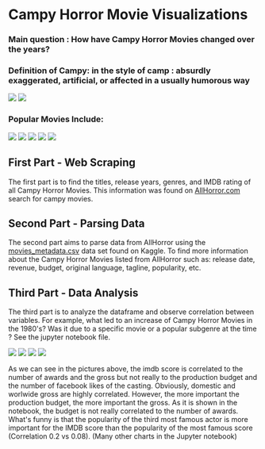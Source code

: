 # Campy Horror Movie Visualizations 
### Main question : How have Campy Horror Movies changed over the years?
### Definition of Campy: in the style of camp : absurdly exaggerated, artificial, or affected in a usually humorous way

![](https://github.com/chluczywek/true-philosopher/blob/master/Images/small.gif)
![](https://github.com/chluczywek/true-philosopher/blob/master/Images/option.gif)

### Popular Movies Include:
![](https://github.com/chluczywek/true-philosopher/blob/master/Images/evil_dead_1_poster_01%20(4).jpg)
![](https://github.com/chluczywek/true-philosopher/blob/master/Images/evil_dead_2%20(3).jpg) 
![](https://github.com/chluczywek/true-philosopher/blob/master/Images/51t2-nBruYL._SY450_.jpg)
![](https://github.com/chluczywek/true-philosopher/blob/master/Images/dead_alive.jpg)
![](https://github.com/chluczywek/true-philosopher/blob/master/Images/killer_clown.jpg)
## First Part - Web Scraping
The first part is to find the titles, release years, genres, and IMDB rating of all Campy Horror Movies. This information was found on [AllHorror.com](https://www.allhorror.com/subgenre/campy?order=release_date&order_dir=asc) search for campy movies. 
## Second Part - Parsing Data
The second part aims to parse data from AllHorror using the [movies_metadata.csv](https://www.kaggle.com/rounakbanik/the-movies-dataset#movies_metadata.csv) data set found on Kaggle. To find more information about the Campy Horror Movies listed from AllHorror such as: release date, revenue, budget, original language, tagline, popularity, etc.   
## Third Part - Data Analysis
The third part is to analyze the dataframe and observe correlation between variables. For example, what led to an increase of Campy Horror Movies in the 1980's? Was it due to a specific movie or a popular subgenre at the time ?  See the jupyter notebook file.

![](https://github.com/chluczywek/true-philosopher/blob/master/Images/peace.png)
![](https://github.com/chluczywek/true-philosopher/blob/master/Images/most%20common.png)
![](https://github.com/chluczywek/true-philosopher/blob/master/Images/broke.png)
![](https://github.com/chluczywek/true-philosopher/blob/master/Images/blue.png)

As we can see in the pictures above, the imdb score is correlated to the number of awards and the gross but not really to the production budget and the number of facebook likes of the casting.
Obviously, domestic and worlwide gross are highly correlated. However, the more important the production budget, the more important the gross.
As it is shown in the notebook, the budget is not really correlated to the number of awards.
What's funny is that the popularity of the third most famous actor is more important for the IMDB score than the popularity of the most famous score (Correlation 0.2 vs 0.08).
(Many other charts in the Jupyter notebook)
